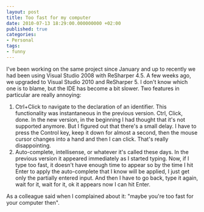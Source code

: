 ```yaml
---
layout: post
title: Too fast for my computer
date: 2010-07-13 18:29:00.000000000 +02:00
published: true
categories:
- Personal
tags:
- funny
---
```


I've been working on the same project since January and up to recently we had been using Visual Studio 2008 with ReSharper 4.5. A few weeks ago, we upgraded to Visual Studio 2010 and ReSharper 5. I don't know which one is to blame, but the IDE has become a bit slower. Two features in particular are really annoying:
<ol>
<li>Ctrl+Click to navigate to the declaration of an identifier. This functionality was instantaneous in the previous version. Ctrl, Click, done. In the new version, in the beginning I had thought that it's not supported anymore. But I figured out that there's a small delay. I have to press the Control key, keep it down for almost a second, then the mouse cursor changes into a hand and then I can click. That's really disappointing.</li>
<li>Auto-complete, intellisense, or whatever it's called these days. In the previous version it appeared immediately as I started typing. Now, if I type too fast, it doesn't have enough time to appear so by the time I hit Enter to apply the auto-complete that I know will be applied, I just get only the partially entered input. And then I have to go back, type it again, wait for it, wait for it, ok it appears now I can hit Enter.</li>
</ol>

As a colleague said when I complained about it: "maybe you're too fast for your computer then".
